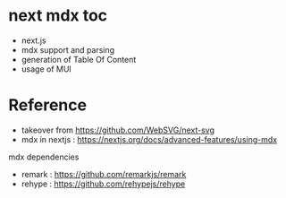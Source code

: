 # next mdx toc
* next.js
* mdx support and parsing
* generation of Table Of Content
* usage of MUI

# Reference
* takeover from https://github.com/WebSVG/next-svg
* mdx in nextjs : https://nextjs.org/docs/advanced-features/using-mdx

mdx dependencies
* remark : https://github.com/remarkjs/remark
* rehype : https://github.com/rehypejs/rehype